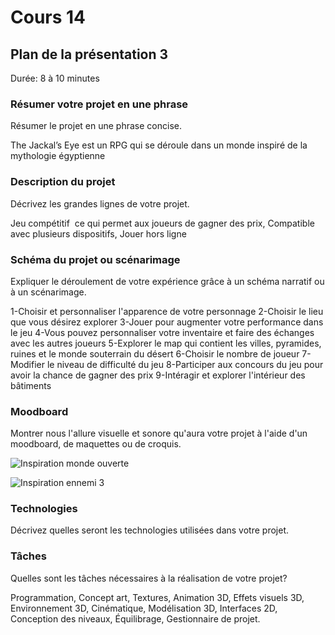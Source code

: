 # Cours 14
## Plan de la présentation 3
Durée: 8 à 10 minutes

### Résumer votre projet en une phrase
Résumer le projet en une phrase concise.   

The Jackal’s Eye est un RPG qui se déroule dans un monde inspiré de la mythologie égyptienne


### Description du projet 
Décrivez les grandes lignes de votre projet. 

Jeu compétitif  ce qui permet aux joueurs de gagner des prix, Compatible avec plusieurs dispositifs, Jouer hors ligne

### Schéma du projet ou scénarimage
Expliquer le déroulement de votre expérience grâce à un schéma narratif ou à un scénarimage. 

1-Choisir et personnaliser l'apparence de votre personnage 
2-Choisir le lieu que vous désirez explorer
3-Jouer pour augmenter votre performance dans le jeu
4-Vous pouvez personnaliser votre inventaire et faire des échanges avec les autres joueurs 
5-Explorer le map qui contient les villes, pyramides, ruines et le monde souterrain du désert
6-Choisir le nombre de joueur 
7-Modifier le niveau de difficulté du jeu
8-Participer aux concours du jeu pour avoir la chance de gagner des prix
9-Intéragir et explorer l'intérieur des bâtiments

### Moodboard
Montrer nous l'allure visuelle et sonore qu'aura votre projet à l'aide d'un moodboard, de maquettes ou de croquis.

![Inspiration monde ouverte](https://trello.com/1/cards/6388af094cab25001688391f/attachments/6388b0a70d137a01fa48c5f3/previews/6388b0a80d137a01fa48c600/download/image.png)

![Inspiration ennemi 3](https://trello.com/1/cards/6388b49f2861a2012d2e73d5/attachments/6388b7760e2f4f006083d22c/previews/6388b7770e2f4f006083d237/download/image.png)

### Technologies
Décrivez quelles seront les technologies utilisées dans votre projet. 

### Tâches
Quelles sont les tâches nécessaires à la réalisation de votre projet? 

Programmation,
Concept art,
Textures,
Animation 3D,
Effets visuels 3D,
Environnement 3D,
Cinématique,
Modélisation 3D,
Interfaces 2D,
Conception des niveaux,
Équilibrage,
Gestionnaire de projet.


